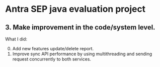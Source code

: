 # Antra SEP java evaluation project

## 3. Make improvement in the code/system level.
What I did:

0. Add new features update/delete report.
1. Improve sync API performance by using multithreading and sending request concurrently to both services.


